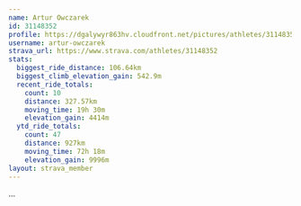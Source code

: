 ```yaml
---
name: Artur Owczarek
id: 31148352
profile: https://dgalywyr863hv.cloudfront.net/pictures/athletes/31148352/15906846/1/large.jpg
username: artur-owczarek
strava_url: https://www.strava.com/athletes/31148352
stats:
  biggest_ride_distance: 106.64km
  biggest_climb_elevation_gain: 542.9m
  recent_ride_totals:
    count: 10
    distance: 327.57km
    moving_time: 19h 30m
    elevation_gain: 4414m
  ytd_ride_totals:
    count: 47
    distance: 927km
    moving_time: 72h 18m
    elevation_gain: 9996m
layout: strava_member
--- 
```

...
